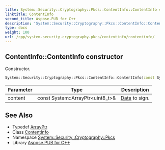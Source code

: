 ```yaml
---
title: System::Security::Cryptography::Pkcs::ContentInfo::ContentInfo constructor
linktitle: ContentInfo
second_title: Aspose.PUB for C++
description: 'System::Security::Cryptography::Pkcs::ContentInfo::ContentInfo constructor. Constructor in C++.'
type: docs
weight: 100
url: /cpp/system.security.cryptography.pkcs/contentinfo/contentinfo/
---
```

## ContentInfo::ContentInfo constructor


Constructor.

```cpp
System::Security::Cryptography::Pkcs::ContentInfo::ContentInfo(const System::ArrayPtr<uint8_t> &content)
```


| Parameter | Type | Description |
| --- | --- | --- |
| content | const System::ArrayPtr\<uint8_t\>\& | [Data](../../../system.data/) to sign. |

## See Also

* Typedef [ArrayPtr](../../../system/arrayptr/)
* Class [ContentInfo](../)
* Namespace [System::Security::Cryptography::Pkcs](../../)
* Library [Aspose.PUB for C++](../../../)
